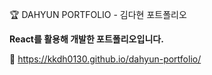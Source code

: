 🏆 DAHYUN PORTFOLIO - 김다현 포트폴리오

**React를 활용해 개발한 포트폴리오입니다.** 

📌 https://kkdh0130.github.io/dahyun-portfolio/

